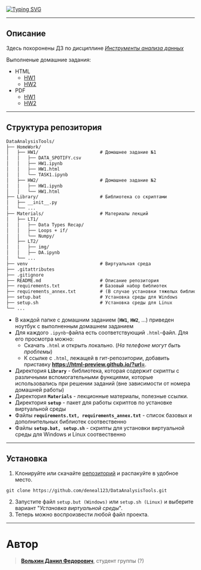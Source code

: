 <a href="https://git.io/typing-svg"><img src="https://readme-typing-svg.herokuapp.com?font=Fira+Code&weight=100&size=32&pause=1000&center=true&vCenter=true&multiline=true&repeat=false&random=false&width=950&lines=DataAnalysisTools" alt="Typing SVG" /></a> 

---

## **Описание**
Здесь похоронены ДЗ по дисциплине [*Инструменты анализа данных*]()

Выполненые домашние задания:
* HTML
  * [HW1](https://html-preview.github.io/?url=https://github.com/deneal123/DataAnalysisTools/blob/main/HomeWork/HW1/HW1.html)
  * [HW2]()
* PDF
  * [HW1]()
  * [HW2]()

---

##  **Структура репозитория**
```markdown
DataAnalysisTools/
├── HomeWork/
│   ├── HW1/                       # Домашнее задание №1
│   │   ├── DATA_SPOTIFY.csv
│   │   ├── HW1.ipynb
│   │   ├── HW1.html
│   │   └── TASK1.ipynb
│   ├── HW2/                       # Домашнее задание №2
│   │   ├── HW1.ipynb
│   │   └── HW1.html
├── Library/                       # Библиотека со скриптами
│   ├── __init__.py
│   └── ...
├── Materials/                     # Материалы лекций
│   ├── LT1/
│   │   ├── Data Types Recap/
│   │   ├── Loops + if/
│   │   └── Numpy/
│   ├── LT2/
│   │   ├── img/
│   │   ├── DA.ipynb
│   └── ...
├── venv                           # Виртуальная среда
├── .gitattributes
├── .gitignore
├── README.md                      # Описание репозитория
├── requirements.txt               # Базовый набор библиотек
├── requirements_annex.txt         # (В случае установки тяжелых библиотек)
├── setup.bat                      # Установка среды для Windows
├── setup.sh                       # Установка среды для Linux
└── ...
```

* В каждой папке с домашним заданием (**`HW1`**, **`HW2`**, ...) приведен ноутбук с выполненным домашнем заданием
* Для каждого `.ipynb`-файла есть соответствующий `.html`-файл. Для его просмотра можно:
    * Скачать `.html` и открыть локально. (*На телефоне могут быть проблемы*)
    * К ссылке с `.html`, лежащей в гит-репозитории, добавить приставку **https://html-preview.github.io/?url=**.
* Директория **`Library`** - библиотека, которая содержит скрипты с различными вспомогательными функциями, которые использовались при решении заданий (вне зависимости от номера домашней работы)
* Директория **`Materials`** - лекционные материалы, полезные ссылки.
* Директория **`setup`** - пакет для работы скриптов по установке виртуальной среды
* Файлы **`requirements.txt, requirements_annex.txt`** - список базовых и дополнительных библиотек соотвественно
* Файлы **`setup.bat, setup.sh`** - скрипты для установки виртуальной среды для Windows и Linux соотвественно

------------
## **Установка**

1. Клонируйте или скачайте [репозиторий](https://github.com/deneal123/DataAnalysisTools/archive/refs/heads/master.zip)
и распакуйте в удобное место.
```
git clone https://github.com/deneal123/DataAnalysisTools.git
```
2. Запустите файл `setup.but (Windows)` или `setup.sh (Linux)` и выберите вариант "*Установка виртуальной среды*".
3. Теперь можно воспроизвести любой файл проекта.


------------
# **Автор**
> [**Вольхин Данил Федорович**](), студент группы (?)